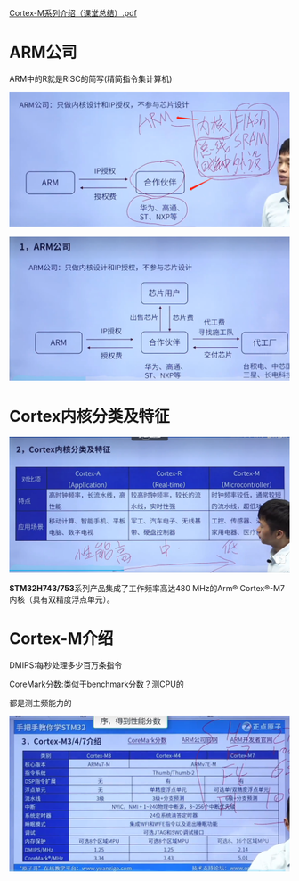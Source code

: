  [Cortex-M系列介绍（课堂总结）.pdf](Cortex-M系列介绍（课堂总结）.pdf) 

# ARM公司

ARM中的R就是RISC的简写(精简指令集计算机)

![image-20231031205818680](assets/image-20231031205818680.png)

![image-20231031210155423](assets/image-20231031210155423.png)

# Cortex内核分类及特征

![image-20231031210837239](assets/image-20231031210837239.png)

**STM32H743/753**系列产品集成了工作频率高达480 MHz的Arm® Cortex®-M7内核（具有双精度浮点单元）。

# Cortex-M介绍

DMIPS:每秒处理多少百万条指令

CoreMark分数:类似于benchmark分数？测CPU的

都是测主频能力的

![image-20231031212427012](assets/image-20231031212427012.png)
